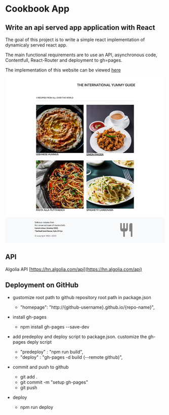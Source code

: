 # Cookbook App

## Write an api served app application with React

The goal of this project is to write a simple react implementation of dynamicaly served react app.

The main functional requirements are to use an API, asynchronous code, Contentfull, React-Router and deployment to gh=pages.

The implementation of this website can be viewed [here](https://konstrukteur.github.io/hacker-news-react/)

![initial design](design.png)

## API

Algolia API [https://hn.algolia.com/api](https://hn.algolia.com/api)

## Deployment on GitHub

- gustomize root path to github repository root path in package.json

  - "homepage": "http://{github-username}.github.io/{repo-name}",

- install gh-pages

  - npm install gh-pages --save-dev

- add predeploy and deploy script to package.json. customize the gh-pages deply script

  - "predeploy" : "npm run build",
  - "deploy" : "gh-pages -d build (--remote github)",

- commit and push to github

  - git add .
  - git commit -m "setup gh-pages"
  - git push

- deploy
  - npm run deploy
